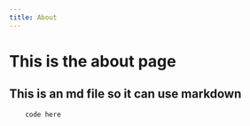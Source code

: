 ```yaml
---
title: About
---
```

# This is the about page
## This is an md file so it can use markdown
```
    code here
```